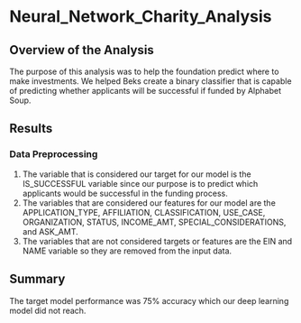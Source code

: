 # Neural_Network_Charity_Analysis

## Overview of the Analysis

The purpose of this analysis was to help the foundation predict where to make investments. We helped Beks create a binary classifier that is capable of predicting whether applicants will be successful if funded by Alphabet Soup.

## Results
### Data Preprocessing 
1. The variable that is considered our target for our model is the IS_SUCCESSFUL variable since our purpose is to predict which applicants would be successful in the funding process.
2. The variables that are considered our features for our model are the APPLICATION_TYPE, AFFILIATION, CLASSIFICATION, USE_CASE, ORGANIZATION, STATUS, INCOME_AMT, SPECIAL_CONSIDERATIONS, and ASK_AMT.
3. The variables that are not considered targets or features are the EIN and NAME variable so they are removed from the input data. 

## Summary
The target model performance was 75% accuracy which our deep learning model did not reach.
